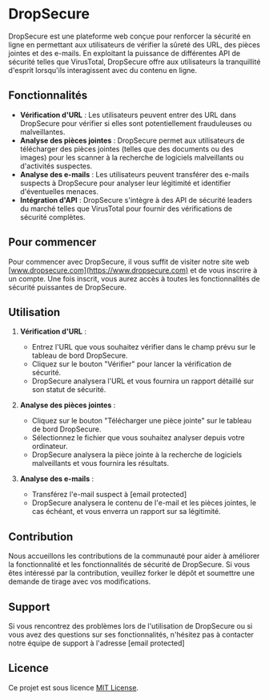 # DropSecure

DropSecure est une plateforme web conçue pour renforcer la sécurité en ligne en permettant aux utilisateurs de vérifier la sûreté des URL, des pièces jointes et des e-mails. En exploitant la puissance de différentes API de sécurité telles que VirusTotal, DropSecure offre aux utilisateurs la tranquillité d'esprit lorsqu'ils interagissent avec du contenu en ligne.

## Fonctionnalités

- **Vérification d'URL** : Les utilisateurs peuvent entrer des URL dans DropSecure pour vérifier si elles sont potentiellement frauduleuses ou malveillantes.
- **Analyse des pièces jointes** : DropSecure permet aux utilisateurs de télécharger des pièces jointes (telles que des documents ou des images) pour les scanner à la recherche de logiciels malveillants ou d'activités suspectes.
- **Analyse des e-mails** : Les utilisateurs peuvent transférer des e-mails suspects à DropSecure pour analyser leur légitimité et identifier d'éventuelles menaces.
- **Intégration d'API** : DropSecure s'intègre à des API de sécurité leaders du marché telles que VirusTotal pour fournir des vérifications de sécurité complètes.

## Pour commencer

Pour commencer avec DropSecure, il vous suffit de visiter notre site web [www.dropsecure.com](https://www.dropsecure.com) et de vous inscrire à un compte. Une fois inscrit, vous aurez accès à toutes les fonctionnalités de sécurité puissantes de DropSecure.

## Utilisation

1. **Vérification d'URL** :
   - Entrez l'URL que vous souhaitez vérifier dans le champ prévu sur le tableau de bord DropSecure.
   - Cliquez sur le bouton "Vérifier" pour lancer la vérification de sécurité.
   - DropSecure analysera l'URL et vous fournira un rapport détaillé sur son statut de sécurité.

2. **Analyse des pièces jointes** :
   - Cliquez sur le bouton "Télécharger une pièce jointe" sur le tableau de bord DropSecure.
   - Sélectionnez le fichier que vous souhaitez analyser depuis votre ordinateur.
   - DropSecure analysera la pièce jointe à la recherche de logiciels malveillants et vous fournira les résultats.

3. **Analyse des e-mails** :
   - Transférez l'e-mail suspect à [email protected]
   - DropSecure analysera le contenu de l'e-mail et les pièces jointes, le cas échéant, et vous enverra un rapport sur sa légitimité.

## Contribution

Nous accueillons les contributions de la communauté pour aider à améliorer la fonctionnalité et les fonctionnalités de sécurité de DropSecure. Si vous êtes intéressé par la contribution, veuillez forker le dépôt et soumettre une demande de tirage avec vos modifications.

## Support

Si vous rencontrez des problèmes lors de l'utilisation de DropSecure ou si vous avez des questions sur ses fonctionnalités, n'hésitez pas à contacter notre équipe de support à l'adresse [email protected]

## Licence

Ce projet est sous licence [MIT License](LICENSE).
